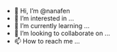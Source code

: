 - 👋 Hi, I’m @nanafen
- 👀 I’m interested in ...
- 🌱 I’m currently learning ...
- 💞️ I’m looking to collaborate on ...
- 📫 How to reach me ...

<!---
nanafen/nanafen is a ✨ special ✨ repository because its `README.md` (this file) appears on your GitHub profile.
You can click the Preview link to take a look at your changes.
--->
